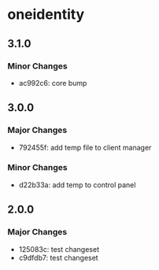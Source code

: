 # oneidentity

## 3.1.0

### Minor Changes

- ac992c6: core bump

## 3.0.0

### Major Changes

- 792455f: add temp file to client manager

### Minor Changes

- d22b33a: add temp to control panel

## 2.0.0

### Major Changes

- 125083c: test changeset
- c9dfdb7: test changeset
